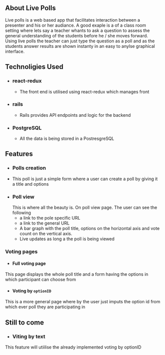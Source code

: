 ## About Live Polls
Live polls is a web based app that facilitates interaction between a presenter and his or her audiance. A good exaple is a of a class room setting where lets say a teacher whants to ask a question to assess the general understanding of the students before he / she moves forward. Using live polls the teacher can just type the  question as a poll and as the students answer results are shown instanty in an easy to anylse graphical interface.

## Technoligies Used
 * ### react-redux
   * The front end is utilised using react-redux which manages front 
 * ### rails
   * Rails provides API endpoints and logic for the backend
 * ### PostgreSQL
   * All the data is being stored in a PostresgreSQL
## Features
  * ### Polls creation
   * This poll is just a simple form where a user can create a poll by giving it a title and options
  * ### Poll view
    This is where all the beauty is. On poll view page. The user can see the following
    * a link to the pole specific URL
    * a link to the general URL
    * A bar graph with the poll title, options on the horizontal axis and vote count on the vertical axis.
    * Live updates as long a the poll is being viewed
### Voting pages
   * #### Full voting page
   This page displays the whole poll title and a form having the options in which participant can choose from
   * #### Voting by `optionID`
   This is a more general page where by the user just imputs the option id from which ever poll they are participating in

## Still to come
  * ### Viting by text
  This feature will utiilise the already implemented voting by optionID
